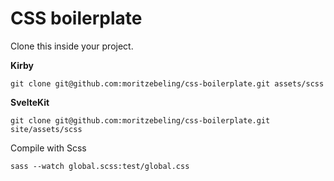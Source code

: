 # CSS boilerplate

Clone this inside your project.

**Kirby**
```
git clone git@github.com:moritzebeling/css-boilerplate.git assets/scss
```

**SvelteKit**
```
git clone git@github.com:moritzebeling/css-boilerplate.git site/assets/scss
```

Compile with Scss
```
sass --watch global.scss:test/global.css
```